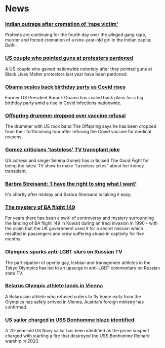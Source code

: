 # News
### [Indian outrage after cremation of 'rape victim'](https://www.bbc.com/news/world-asia-india-58083052)
Protests are continuing for the fourth day over the alleged gang rape, murder and forced cremation of a nine-year-old girl in the Indian capital, Delhi.
### [US couple who pointed guns at protesters pardoned](https://www.bbc.com/news/world-us-canada-58083772)
A US couple who gained nationwide notoriety after they pointed guns at Black Lives Matter protesters last year have been pardoned.
### [Obama scales back birthday party as Covid rises](https://www.bbc.com/news/world-us-canada-58083780)
Former US President Barack Obama has scaled back plans for a big birthday party amid a rise in Covid infections nationwide.
### [Offspring drummer dropped over vaccine refusal](https://www.bbc.com/news/entertainment-arts-58085459)
The drummer with US rock band The Offspring says he has been dropped from their forthcoming tour after refusing the Covid vaccine for medical reasons.
### [Gomez criticises 'tasteless' TV transplant joke](https://www.bbc.com/news/entertainment-arts-58083763)
US actress and singer Selena Gomez has criticised The Good Fight for being the latest TV show to make "tasteless jokes" about her kidney transplant.
### [Barbra Streisand: 'I have the right to sing what I want'](https://www.bbc.com/news/entertainment-arts-58056164)
It's shortly after midday and Barbra Streisand is taking it easy.
### [The mystery of BA flight 149](https://www.bbc.com/news/uk-58087520)
For years there has been a swirl of controversy and mystery surrounding the landing of BA flight 149 in Kuwait during an Iraqi invasion in 1990 - with the claim that the UK government used it for a secret mission which resulted in passengers and crew suffering abuse in captivity for five months.
### [Olympics sparks anti-LGBT slurs on Russian TV](https://www.bbc.com/news/world-europe-58029133)
The participation of openly gay, lesbian and transgender athletes in the Tokyo Olympics has led to an upsurge in anti-LGBT commentary on Russian state TV.
### [Belarus Olympic athlete lands in Vienna](https://www.bbc.com/news/world-europe-58081254)
A Belarusian athlete who refused orders to fly home early from the Olympics has safely arrived in Vienna, Austria's foreign ministry has confirmed. 
### [US sailor charged in USS Bonhomme blaze identified](https://www.bbc.com/news/world-us-canada-58091854)
A 20-year-old US Navy sailor has been identified as the prime suspect charged with starting a fire that destroyed the USS Bonhomme Richard warship in 2020.
